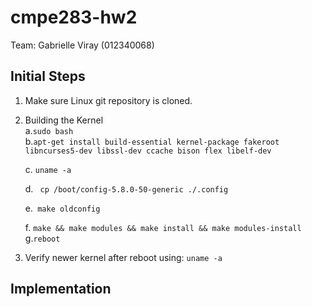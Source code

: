 # cmpe283-hw2

Team: Gabrielle Viray (012340068)

## Initial Steps
1. Make sure Linux git repository is cloned.
2. Building the Kernel<br>
    a.```sudo bash``` <br>
    b.```apt-get install build-essential kernel-package fakeroot libncurses5-dev libssl-dev ccache bison flex libelf-dev ```
    
    c.  ```uname -a```
    
    d. ``` cp /boot/config-5.8.0-50-generic ./.config```
    
    e.``` make oldconfig```
    
    f. ```make && make modules && make install && make modules-install```
    g.```reboot```
    
3. Verify newer kernel after reboot using: ```uname -a```
    
## Implementation
